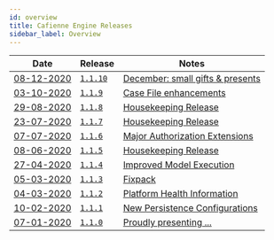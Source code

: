 ```yaml
---
id: overview
title: Cafienne Engine Releases
sidebar_label: Overview
---
```




| Date       |  Release   | Notes                   |
|------------|------------|-------------------------|
| [08-12-2020](1.1.10.md) |   [`1.1.10`](1.1.10.md) | [December: small gifts & presents](1.1.10.md) |
| [03-10-2020](1.1.9.md)  |   [`1.1.9`](1.1.9.md)   | [Case File enhancements](1.1.9.md) |
| [29-08-2020](1.1.8.md)  |   [`1.1.8`](1.1.8.md)   | [Housekeeping Release](1.1.8.md) |
| [23-07-2020](1.1.7.md)  |   [`1.1.7`](1.1.7.md)   | [Housekeeping Release](1.1.7.md)    |
| [07-07-2020](1.1.6.md)  |   [`1.1.6`](1.1.6.md)   | [Major Authorization Extensions](1.1.6.md)    |
| [08-06-2020](1.1.5.md)  |   [`1.1.5`](1.1.5.md)   | [Housekeeping Release](1.1.5.md)    |
| [27-04-2020](1.1.4.md)  |   [`1.1.4`](1.1.4.md)   | [Improved Model Execution](1.1.4.md)    |
| [05-03-2020](1.1.3.md)  |   [`1.1.3`](1.1.3.md)   | [Fixpack](1.1.3.md)    |
| [04-03-2020](1.1.2.md)  |   [`1.1.2`](1.1.2.md)   | [Platform Health Information](1.1.2.md)    |
| [10-02-2020](1.1.1.md)  |   [`1.1.1`](1.1.1.md)   | [New Persistence Configurations](1.1.1.md)    |
| [07-01-2020](1.1.0.md)  |   [`1.1.0`](1.1.0.md)   | [Proudly presenting ...](1.1.0.md)    |


